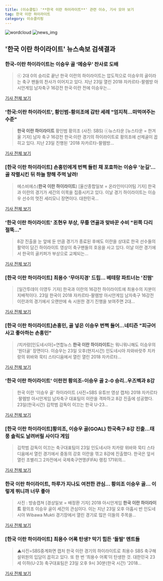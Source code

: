 ```yaml
---
title: (이슈클립) '**한국 이란 하이라이트**' 관련 이슈, 기사 모아 보기
tag: 한국 이란 하이라이트
category: 이슈클리핑
---
```

![wordcloud](https://s3.ap-northeast-2.amazonaws.com/lyrics101-wordcloud/2018-08-24-1535099596.png)
![news_img](https://user-images.githubusercontent.com/42597476/44507050-1206f400-a6e4-11e8-8d98-7ffbfebb353f.png)
## **'**한국 이란 하이라이트**'** 뉴스속보 검색결과
### 한국-이란 하이라이트는 이승우 골 ‘메승우’ 찬사로 도배

>ⓒ 2대 0의 승리로 끝난 한국 이란의 하이라이트는 압도적으로 이승우의 골이라는 축구 팬들의 찬사가 이어지고 있다. 지난 23일 열린 2018 자카르타-팔렘방 아시안게임 남자축구 16강전 한국·이란 전에 이승우는...

<a href="http://www.dailian.co.kr/news/view/734750/?sc=naver" target="_blank">기사 전체 보기</a>

### '한국:이란 하이라이트', 황인범-황의조에 감탄 세례 "엄지척…떠먹여주는 수준"

>**한국 이란 하이라이트** 황인범 황의조 (사진: SBS) ⓒ뉴스타운 [뉴스타운 = 한겨울 기자] 남자 축구 16강전 한국:이란 경기의 하이라이트로 황의조에 선제골이 꼽히고 있다. 지난 23일 진행된 '2018 자카르타-팔렘방...

<a href="http://www.newstown.co.kr/news/articleView.html?idxno=337822" target="_blank">기사 전체 보기</a>

### [**한국 이란 하이라이트**] 손흥민에게 번쩍 들린 채 포효하는 이승우 '눈길'...골 작렬시킨 뒤 하늘 향해 주먹 날려!

>에스비에스(**한국 이란 하이라이트**) [울산종합일보 = 온라인미디어팀 기자] 한국과 이란의 경기가 세간의 이목을 집중시키고 있다. 이날 경기 하이라이트는 이승우 선수의 멋진 세리모니 장면이다. 대한민국...

<a href="http://www.ujnews.co.kr/news/articleView.html?idxno=421550" target="_blank">기사 전체 보기</a>

### '**한국 이란 하이라이트**' 조현우 부상, 무릎 연골과 맞바꾼 수비 "왼쪽 다리 절뚝…"

>8강 진출을 눈 앞에 둔 만큼 경기가 종료된 후에도 이란을 상대로 한국 선수들의 활약이 담긴 하이라이트 영상이 축구팬들의 호응을 사고 있다. 이날 이란 경기에서 한국의 골키퍼가 부상으로 교체되는...

<a href="http://www.ilyosisa.co.kr/news/articleView.html?idxno=150950" target="_blank">기사 전체 보기</a>

### [**한국 이란 하이라이트**] 최용수 '무아지경' 드립… 베테랑 파트너는 '진땀'

>[일간투데이 이영두 기자] 한국과 이란의 16강전 하이라이트에 최용수의 지분이 지배적이다. 23일 한국이 2018 자카르타-팔렘방 아시안게임 남자축구 16강전 이란과의 경기에서 오랜만에 속 시원한 경기 진행을 보여주면 2대...

<a href="http://www.dtoday.co.kr/news/articleView.html?idxno=276122" target="_blank">기사 전체 보기</a>

### [**한국 이란 하이라이트**]손흥민, 골 넣은 이승우 번쩍 들어…네티즌 "피규어 사고 좋아하는 손흥민"

>/치카랑[인도네시아]=연합뉴스  **한국 이란 하이라이트**는 뭐니뭐니해도 이승우의 '원더골' 장면이다.  이승우는 23일 오후(현지시간) 인도네시아 자와바랏주 치카랑의 위바와 묵티 스타디움에서 열린 열린 2018 자카르타...

<a href="http://www.kyeongin.com/main/view.php?key=20180824001538348" target="_blank">기사 전체 보기</a>

### '**한국 이란 하이라이트**' 이란전 황의조-이승우 골 2-0 승리..우즈벡과 8강

>한국 이란 '이승우 골' 하이라이트 (사진=SBS 유튜브 영상 캡처) 2018 자카르타·팔렘방 아시안게임 남자축구 대표팀이 이란을 격파하고 8강 진출에 성공했다. 23일(한국시간) 김학범 감독이 이끄는 한국 U-23...

<a href="http://news.hankyung.com/article/201808242537I" target="_blank">기사 전체 보기</a>

### [**한국 이란 하이라이트**]황의조, 이승우 골(GOAL) 한국축구 8강 진출…태풍 솔릭도 날려버릴 사이다 게임

>김학범 감독이 이끄는 축구대표팀이 23일 인도네시아 치카랑 위바와 묵티 스타디움에서 열린 경기에서 중동의 강호 이란을 꺾고 8강에 진출했다. 한국은 앞서 열린 조별리그 2차전에서 국제축구연맹(FIFA) 랭킹 171위의...

<a href="http://www.gyotongn.com/news/articleView.html?idxno=196432" target="_blank">기사 전체 보기</a>

### **한국 이란 하이라이트**, 하루가 지나도 여전한 관심... 황의조 이승우 골... 이렇게 뛰니까 너무 좋아

>사진 : 방송캡쳐 [경상일보 = 배정환 기자] 2018 아시안게임 **한국 이란 하이라이트** 황의조 이승우 골이 세간의 관심이다. 이는 지난 23일 오후 아홉시 반 인도네시아 Wibawa Mukti 경기장에서 열린 경기로 많은 이들의 주목을...

<a href="http://www.ksilbo.co.kr/news/articleView.html?idxno=654777" target="_blank">기사 전체 보기</a>

### [**한국 이란 하이라이트**] 최용수 어록 탄생? 막기 힘든 ‘돌발’ 멘트들

>▲사진=SBS중계화면 캡처 한국 이란 경기의 하이라이트로 최용수 SBS 축구해설위원의 입담이 꼽히고 있다. 또 한 번 ‘최용수 어록’이 탄생한 것. 대한민국 23세 이하(U-23) 축구대표팀은 23일 오후 9시 30분(한국 시간) '2018...

<a href="http://www.betanews.net:8080/article/898940.html" target="_blank">기사 전체 보기</a>


